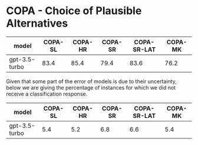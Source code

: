# COPA - Choice of Plausible Alternatives

| model | COPA-SL | COPA-HR | COPA-SR | COPA-SR-LAT | COPA-MK |
|-|-|-|-|-|-|
| gpt-3.5-turbo | 83.4 | 85.4 | 79.4 | 83.6 | 76.2 |


Given that some part of the error of models is due to their uncertainty,
below we are giving the percentage of instances for which we did not receive
a classification response.

| model | COPA-SL | COPA-HR | COPA-SR | COPA-SR-LAT | COPA-MK |
|-|-|-|-|-|-|
| gpt-3.5-turbo | 5.4 | 5.2 | 6.8 | 6.6 | 5.4 |
